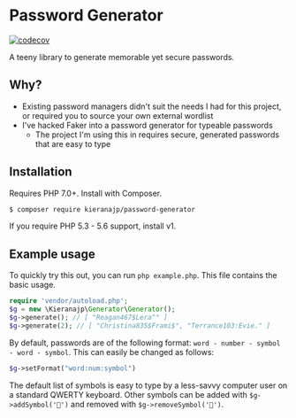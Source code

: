 # Password Generator

[![codecov](https://codecov.io/gh/kieranajp/generator/branch/master/graph/badge.svg)](https://codecov.io/gh/kieranajp/generator)

A teeny library to generate memorable yet secure passwords.

## Why?

- Existing password managers didn't suit the needs I had for this project, or required you to source your own external wordlist
- I've hacked Faker into a password generator for typeable passwords
    - The project I'm using this in requires secure, generated passwords that are easy to type

## Installation

Requires PHP 7.0+. Install with Composer.

```sh
$ composer require kieranajp/password-generator
```

If you require PHP 5.3 - 5.6 support, install v1.

## Example usage

To quickly try this out, you can run `php example.php`. This file contains the basic usage.

```php
require 'vendor/autoload.php';
$g = new \Kieranajp\Generator\Generator();
$g->generate(); // [ "Reagan467$Lera^" ]
$g->generate(2); // [ "Christina835$Frami$", "Terrance103:Evie." ]
```

By default, passwords are of the following format: `word - number - symbol - word - symbol`.  This can easily be changed as follows:

```php
$g->setFormat("word:num:symbol")
```

The default list of symbols is easy to type by a less-savvy computer user on a standard QWERTY keyboard. Other symbols can be added with `$g->addSymbol('🤡')` and removed with `$g->removeSymbol('🤡')`.
